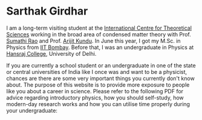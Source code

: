 # Sarthak Girdhar
I am a long-term visiting student at the [International Centre for Theoretical Sciences](https://www.icts.res.in/) working in the broad area of condensed matter theory with Prof. [Sumathi Rao](https://en.wikipedia.org/wiki/Sumathi_Rao) and Prof. [Arijit Kundu](https://home.iitk.ac.in/~kundua/). In June this year, I got my M.Sc. in Physics from [IIT Bombay](https://www.phy.iitb.ac.in/). Before that, I was an undergraduate in Physics at [Hansraj College](https://www.hansrajcollege.ac.in/), University of Delhi.

If you are currently a school student or an undergraduate in one of the state or central universities of India like I once was and want to be a physicist, chances are there are some very important things you currently don't know about. The purpose of this website is to provide more exposure to people like you about a career in science. Please refer to the following PDF for advice regarding introductory physics, how you should self-study, how modern-day research works and how you can utilise time properly during your undergraduate: 
